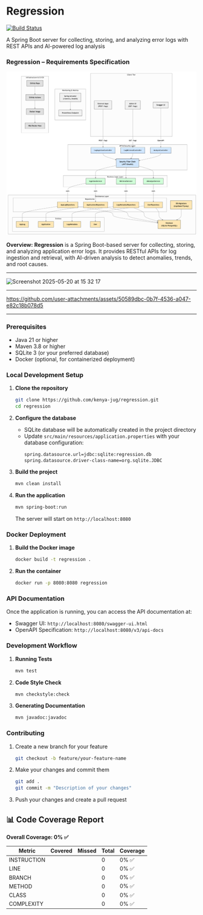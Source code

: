 # Regression
[![Build Status](https://github.com/kenya-jug/regression/actions/workflows/maven.yml/badge.svg)](https://github.com/kenya-jug/regression/actions/workflows/maven.yml)

A Spring Boot server for collecting, storing, and analyzing error logs with REST APIs and AI-powered log analysis

### **Regression – Requirements Specification**

![Project Overview Diagram](/specification/assets/diagram.png)

**Overview:**
**Regression** is a Spring Boot-based server for collecting, storing, and analyzing application error logs. It provides RESTful APIs for log ingestion and retrieval, with AI-driven analysis to detect anomalies, trends, and root causes.


---

<img width="1184" alt="Screenshot 2025-05-20 at 15 32 17" src="https://github.com/user-attachments/assets/b32085f6-4d35-4e35-9ad9-7dae4a27f532" />

---

https://github.com/user-attachments/assets/50589dbc-0b7f-4536-a047-e82c18b078d5

---

### Prerequisites

- Java 21 or higher
- Maven 3.8 or higher
- SQLite 3 (or your preferred database)
- Docker (optional, for containerized deployment)

### Local Development Setup

1. **Clone the repository**
   ```bash
   git clone https://github.com/kenya-jug/regression.git
   cd regression
   ```

2. **Configure the database**
   - SQLite database will be automatically created in the project directory
   - Update `src/main/resources/application.properties` with your database configuration:
     ```properties
     spring.datasource.url=jdbc:sqlite:regression.db
     spring.datasource.driver-class-name=org.sqlite.JDBC
     ```

3. **Build the project**
   ```bash
   mvn clean install
   ```

4. **Run the application**
   ```bash
   mvn spring-boot:run
   ```
   The server will start on `http://localhost:8080`

### Docker Deployment

1. **Build the Docker image**
   ```bash
   docker build -t regression .
   ```

2. **Run the container**
   ```bash
   docker run -p 8080:8080 regression
   ```

### API Documentation

Once the application is running, you can access the API documentation at:
- Swagger UI: `http://localhost:8080/swagger-ui.html`
- OpenAPI Specification: `http://localhost:8080/v3/api-docs`

### Development Workflow

1. **Running Tests**
   ```bash
   mvn test
   ```

2. **Code Style Check**
   ```bash
   mvn checkstyle:check
   ```

3. **Generating Documentation**
   ```bash
   mvn javadoc:javadoc
   ```

### Contributing

1. Create a new branch for your feature
   ```bash
   git checkout -b feature/your-feature-name
   ```

2. Make your changes and commit them
   ```bash
   git add .
   git commit -m "Description of your changes"
   ```

3. Push your changes and create a pull request























































































<!-- coverage start -->
## 📊 Code Coverage Report

**Overall Coverage: 0% ✅**

| Metric      | Covered | Missed | Total | Coverage |
|-------------|---------|--------|--------|----------|
| INSTRUCTION |  |  | 0 | 0% ✅ |
| LINE |  |  | 0 | 0% ✅ |
| BRANCH |  |  | 0 | 0% ✅ |
| METHOD |  |  | 0 | 0% ✅ |
| CLASS |  |  | 0 | 0% ✅ |
| COMPLEXITY |  |  | 0 | 0% ✅ |
<!-- coverage end -->
